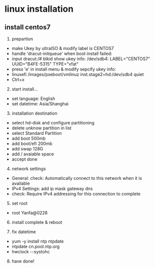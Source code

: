# linux installation

## install centos7
1. prepartion
- make Ukey by ultraISO & modify label is CENTOS7
- handle 'dracut-initqueue' when boot install failed:
- input dracut:/# blkid show ukey info: /dev/sdb4: LABEL="CENTOS7" UUID="B4FE-5315" TYPE="vfat"
- press 'e' in install menu & modify sepcify ukey info:
- linuxefi /images/pxeboot/vmlinuz inst.stage2=hd:/dev/sdb4 quiet
- Ctrl+x

2. start install...
- set language: English
- set datetime: Asia/Shanghai

3. installation destination
- select hd-disk and configure partitioning
- delete unknow partition in list
- select Standard Partition
- add boot 500mb
- add boot/efi 200mb
- add swap 128G
- add / avaiable space
- accept done

4. network settings
- General: check: Automatically connect to this network when it is available
- IPv4 Settings: add ip mask gateway dns
- check: Require IPv4 addressing for this connection to complete

5. set root
- root Yanfa@0228

6. install complete & reboot

7. fix datetime
- yum -y install ntp ntpdate
- ntpdate cn.pool.ntp.org
- hwclock --systohc

8. have done!